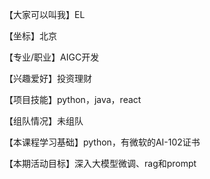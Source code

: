 【大家可以叫我】EL

【坐标】北京

【专业/职业】AIGC开发

【兴趣爱好】投资理财

【项目技能】python，java，react

【组队情况】未组队

【本课程学习基础】python，有微软的AI-102证书

【本期活动目标】深入大模型微调、rag和prompt
